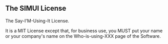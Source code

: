 ## The SIMUI License

The Say-I'M-Using-It License.

It is a MIT License except that, for business use, you MUST put your name or your company's name on the Who-is-using-XXX page of the Software.
